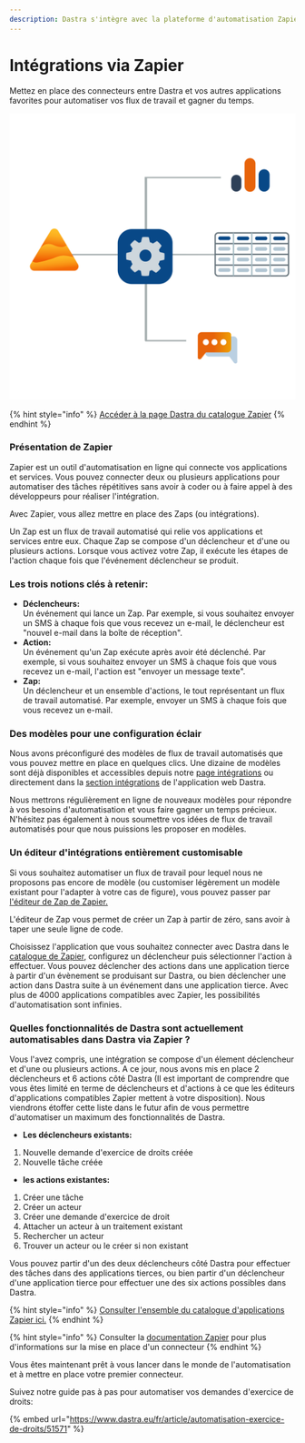 ```yaml
---
description: Dastra s'intègre avec la plateforme d'automatisation Zapier
---
```


# Intégrations via Zapier

Mettez en place des connecteurs entre Dastra et vos autres applications favorites pour automatiser vos flux de travail et gagner du temps.

![](<../.gitbook/assets/connectors (1).svg>)

{% hint style="info" %}
[Accéder à la page Dastra du catalogue Zapier](https://zapier.com/apps/dastra/integrations)
{% endhint %}

### Présentation de Zapier

Zapier est un outil d'automatisation en ligne qui connecte vos applications et services. Vous pouvez connecter deux ou plusieurs applications pour automatiser des tâches répétitives sans avoir à coder ou à faire appel à des développeurs pour réaliser l'intégration.&#x20;

Avec Zapier, vous allez mettre en place des Zaps (ou intégrations).

Un Zap est un flux de travail automatisé qui relie vos applications et services entre eux. Chaque Zap se compose d'un déclencheur et d'une ou plusieurs actions. Lorsque vous activez votre Zap, il exécute les étapes de l'action chaque fois que l'événement déclencheur se produit.

### Les trois notions clés à retenir: <a href="#chapter-1" id="chapter-1"></a>

* **Déclencheurs:**\
  Un événement qui lance un Zap. Par exemple, si vous souhaitez envoyer un SMS à chaque fois que vous recevez un e-mail, le déclencheur est "nouvel e-mail dans la boîte de réception".
* **Action:**\
  Un événement qu'un Zap exécute après avoir été déclenché. Par exemple, si vous souhaitez envoyer un SMS à chaque fois que vous recevez un e-mail, l'action est "envoyer un message texte".
* **Zap:**\
  Un déclencheur et un ensemble d'actions, le tout représentant un flux de travail automatisé. Par exemple, envoyer un SMS à chaque fois que vous recevez un e-mail.

### Des modèles pour une configuration éclair

Nous avons préconfiguré des modèles de flux de travail automatisés que vous pouvez mettre en place en quelques clics. Une dizaine de modèles sont déjà disponibles et accessibles depuis notre [page intégrations](https://www.dastra.eu/fr/integrations) ou directement dans la [section intégrations](https://app.dastra.eu/workspace/0/settings/integrations) de l'application web Dastra.

Nous mettrons régulièrement en ligne de nouveaux modèles pour répondre à vos besoins d'automatisation et vous faire gagner un temps précieux. N'hésitez pas également à nous soumettre vos idées de flux de travail automatisés pour que nous puissions les proposer en modèles.

### Un éditeur d'intégrations entièrement customisable <a href="#chapter-3" id="chapter-3"></a>

Si vous souhaitez automatiser un flux de travail pour lequel nous ne proposons pas encore de modèle (ou customiser légèrement un modèle existant pour l'adapter à votre cas de figure), vous pouvez passer par [l'éditeur de Zap de Zapier.](https://zapier.com/apps/dastra/integrations)

L'éditeur de Zap vous permet de créer un Zap à partir de zéro, sans avoir à taper une seule ligne de code.

Choisissez l'application que vous souhaitez connecter avec Dastra dans le [catalogue de Zapier](https://zapier.com/apps), configurez un déclencheur puis sélectionner l'action à effectuer. Vous pouvez déclencher des actions dans une application tierce à partir d'un évènement se produisant sur Dastra, ou bien déclencher une action dans Dastra suite à un événement dans une application tierce. Avec plus de 4000 applications compatibles avec Zapier, les possibilités d'automatisation sont infinies.

### Quelles fonctionnalités de Dastra sont actuellement automatisables dans Dastra via Zapier ? <a href="#chapter-4" id="chapter-4"></a>

Vous l'avez compris, une intégration se compose d'un élement déclencheur et d'une ou plusieurs actions. A ce jour, nous avons mis en place 2 déclencheurs et 6 actions côté Dastra (Il est important de comprendre que vous êtes limité en terme de déclencheurs et d'actions à ce que les éditeurs d'applications compatibles Zapier mettent à votre disposition). Nous viendrons étoffer cette liste dans le futur afin de vous permettre d'automatiser un maximum des fonctionnalités de Dastra.

* **Les déclencheurs existants:**

1. Nouvelle demande d'exercice de droits créée
2. Nouvelle tâche créée

* **les actions existantes:**

1. Créer une tâche
2. Créer un acteur
3. Créer une demande d'exercice de droit
4. Attacher un acteur à un traitement existant
5. Rechercher un acteur
6. Trouver un acteur ou le créer si non existant

Vous pouvez partir d'un des deux déclencheurs côté Dastra pour effectuer des tâches dans des applications tierces, ou bien partir d'un déclencheur d'une application tierce pour effectuer une des six actions possibles dans Dastra.

{% hint style="info" %}
[Consulter l'ensemble du catalogue d'applications Zapier ici.](https://zapier.com/apps)
{% endhint %}

{% hint style="info" %}
Consulter la [documentation Zapier](https://zapier.com/help) pour plus d'informations sur la mise en place d'un connecteur&#x20;
{% endhint %}

Vous êtes maintenant prêt à vous lancer dans le monde de l'automatisation et à mettre en place votre premier connecteur.&#x20;

Suivez notre guide pas à pas pour automatiser vos demandes d'exercice de droits:&#x20;

{% embed url="https://www.dastra.eu/fr/article/automatisation-exercice-de-droits/51571" %}



